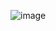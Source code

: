 ![image](https://user-images.githubusercontent.com/45006912/109706433-fe3c8280-7ba9-11eb-91e3-affdf8ff126d.png)

